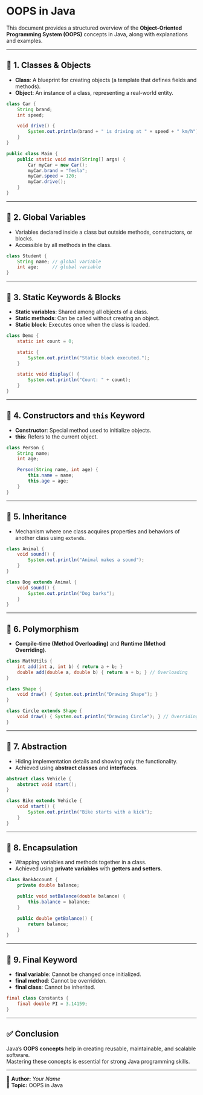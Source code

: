 
# OOPS in Java

This document provides a structured overview of the **Object-Oriented Programming System (OOPS)** concepts in Java, along with explanations and examples.

---

## 📌 1. Classes & Objects
- **Class**: A blueprint for creating objects (a template that defines fields and methods).
- **Object**: An instance of a class, representing a real-world entity.

```java
class Car {
    String brand;
    int speed;

    void drive() {
        System.out.println(brand + " is driving at " + speed + " km/h");
    }
}

public class Main {
    public static void main(String[] args) {
        Car myCar = new Car();
        myCar.brand = "Tesla";
        myCar.speed = 120;
        myCar.drive();
    }
}
```

---

## 📌 2. Global Variables
- Variables declared inside a class but outside methods, constructors, or blocks.
- Accessible by all methods in the class.

```java
class Student {
    String name; // global variable
    int age;     // global variable
}
```

---

## 📌 3. Static Keywords & Blocks
- **Static variables**: Shared among all objects of a class.
- **Static methods**: Can be called without creating an object.
- **Static block**: Executes once when the class is loaded.

```java
class Demo {
    static int count = 0;

    static {
        System.out.println("Static block executed.");
    }

    static void display() {
        System.out.println("Count: " + count);
    }
}
```

---

## 📌 4. Constructors and `this` Keyword
- **Constructor**: Special method used to initialize objects.
- **this**: Refers to the current object.

```java
class Person {
    String name;
    int age;

    Person(String name, int age) {
        this.name = name;
        this.age = age;
    }
}
```

---

## 📌 5. Inheritance
- Mechanism where one class acquires properties and behaviors of another class using `extends`.

```java
class Animal {
    void sound() {
        System.out.println("Animal makes a sound");
    }
}

class Dog extends Animal {
    void sound() {
        System.out.println("Dog barks");
    }
}
```

---

## 📌 6. Polymorphism
- **Compile-time (Method Overloading)** and **Runtime (Method Overriding)**.

```java
class MathUtils {
    int add(int a, int b) { return a + b; }
    double add(double a, double b) { return a + b; } // Overloading
}

class Shape {
    void draw() { System.out.println("Drawing Shape"); }
}

class Circle extends Shape {
    void draw() { System.out.println("Drawing Circle"); } // Overriding
}
```

---

## 📌 7. Abstraction
- Hiding implementation details and showing only the functionality.
- Achieved using **abstract classes** and **interfaces**.

```java
abstract class Vehicle {
    abstract void start();
}

class Bike extends Vehicle {
    void start() {
        System.out.println("Bike starts with a kick");
    }
}
```

---

## 📌 8. Encapsulation
- Wrapping variables and methods together in a class.
- Achieved using **private variables** with **getters and setters**.

```java
class BankAccount {
    private double balance;

    public void setBalance(double balance) {
        this.balance = balance;
    }

    public double getBalance() {
        return balance;
    }
}
```

---

## 📌 9. Final Keyword
- **final variable**: Cannot be changed once initialized.
- **final method**: Cannot be overridden.
- **final class**: Cannot be inherited.

```java
final class Constants {
    final double PI = 3.14159;
}
```

---

## ✅ Conclusion
Java’s **OOPS concepts** help in creating reusable, maintainable, and scalable software.  
Mastering these concepts is essential for strong Java programming skills.

---

📄 **Author:** *Your Name*  
📌 **Topic:** OOPS in Java
